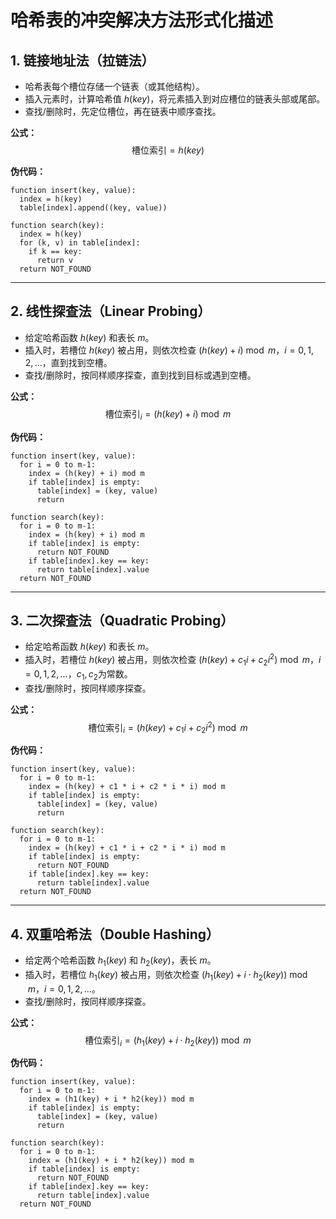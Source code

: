 # 哈希表的冲突解决方法形式化描述

## 1. 链接地址法（拉链法）

- 哈希表每个槽位存储一个链表（或其他结构）。
- 插入元素时，计算哈希值 $h(key)$，将元素插入到对应槽位的链表头部或尾部。
- 查找/删除时，先定位槽位，再在链表中顺序查找。

**公式：**
$$
\text{槽位索引} = h(key)
$$

**伪代码：**
```pseudo
function insert(key, value):
  index = h(key)
  table[index].append((key, value))

function search(key):
  index = h(key)
  for (k, v) in table[index]:
    if k == key:
      return v
  return NOT_FOUND
```

---

## 2. 线性探查法（Linear Probing）

- 给定哈希函数 $h(key)$ 和表长 $m$。
- 插入时，若槽位 $h(key)$ 被占用，则依次检查 $(h(key) + i) \bmod m$，$i=0,1,2,\ldots$，直到找到空槽。
- 查找/删除时，按同样顺序探查，直到找到目标或遇到空槽。

**公式：**
$$
\text{槽位索引}_i = (h(key) + i) \bmod m
$$

**伪代码：**
```pseudo
function insert(key, value):
  for i = 0 to m-1:
    index = (h(key) + i) mod m
    if table[index] is empty:
      table[index] = (key, value)
      return

function search(key):
  for i = 0 to m-1:
    index = (h(key) + i) mod m
    if table[index] is empty:
      return NOT_FOUND
    if table[index].key == key:
      return table[index].value
  return NOT_FOUND
```

---

## 3. 二次探查法（Quadratic Probing）

- 给定哈希函数 $h(key)$ 和表长 $m$。
- 插入时，若槽位 $h(key)$ 被占用，则依次检查 $(h(key) + c_1 i + c_2 i^2) \bmod m$，$i=0,1,2,\ldots$，$c_1, c_2$为常数。
- 查找/删除时，按同样顺序探查。

**公式：**
$$
\text{槽位索引}_i = (h(key) + c_1 i + c_2 i^2) \bmod m
$$

**伪代码：**
```pseudo
function insert(key, value):
  for i = 0 to m-1:
    index = (h(key) + c1 * i + c2 * i * i) mod m
    if table[index] is empty:
      table[index] = (key, value)
      return

function search(key):
  for i = 0 to m-1:
    index = (h(key) + c1 * i + c2 * i * i) mod m
    if table[index] is empty:
      return NOT_FOUND
    if table[index].key == key:
      return table[index].value
  return NOT_FOUND
```

---

## 4. 双重哈希法（Double Hashing）

- 给定两个哈希函数 $h_1(key)$ 和 $h_2(key)$，表长 $m$。
- 插入时，若槽位 $h_1(key)$ 被占用，则依次检查 $(h_1(key) + i \cdot h_2(key)) \bmod m$，$i=0,1,2,\ldots$。
- 查找/删除时，按同样顺序探查。

**公式：**
$$
\text{槽位索引}_i = (h_1(key) + i \cdot h_2(key)) \bmod m
$$

**伪代码：**
```pseudo
function insert(key, value):
  for i = 0 to m-1:
    index = (h1(key) + i * h2(key)) mod m
    if table[index] is empty:
      table[index] = (key, value)
      return

function search(key):
  for i = 0 to m-1:
    index = (h1(key) + i * h2(key)) mod m
    if table[index] is empty:
      return NOT_FOUND
    if table[index].key == key:
      return table[index].value
  return NOT_FOUND
```
